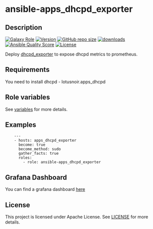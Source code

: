 # ansible-apps_dhcpd_exporter

## Description

[![Galaxy Role](https://img.shields.io/badge/galaxy-apps_dhcpd_exporter-purple?style=flat)](https://galaxy.ansible.com/lotusnoir/apps_dhcpd_exporter)
[![Version](https://img.shields.io/github/release/lotusnoir/ansible-apps_dhcpd_exporter.svg)](https://github.com/lotusnoir/ansible-apps_dhcpd_exporter/releases/latest)
[![GitHub repo size](https://img.shields.io/github/repo-size/lotusnoir/ansible-apps_dhcpd_exporter?color=orange&style=flat)](https://galaxy.ansible.com/lotusnoir/apps_dhcpd_exporter)
[![downloads](https://img.shields.io/ansible/role/d/52257)](https://galaxy.ansible.com/lotusnoir/apps_dhcpd_exporter)
[![Ansible Quality Score](https://img.shields.io/ansible/quality/52257)](https://galaxy.ansible.com/lotusnoir/apps_dhcpd_exporter)
[![License](https://img.shields.io/badge/license-Apache--2.0-brightgreen?style=flat)](https://opensource.org/licenses/Apache-2.0)

Deploy [dhcpd_exporter](https://github.com/atonkyra/dhcp-stats-prometheus) to expose dhcpd metrics to prometheus.

## Requirements

You need to install dhcpd - lotusnoir.apps_dhcpd

## Role variables

See [variables](/defaults/main.yml) for more details.

## Examples

        ---
        - hosts: apps_dhcpd_exporter
          become: true
          become_method: sudo
          gather_facts: true
          roles:
            - role: ansible-apps_dhcpd_exporter

## Grafana Dashboard

You can find a grafana dashboard [here](https://grafana.com/grafana/dashboards/13589)

## License

This project is licensed under Apache License. See [LICENSE](/LICENSE) for more details.

